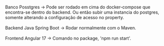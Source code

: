 Banco Posstgres -> Pode ser rodado em cima do docker-compose que encontra-se dentro do backend. Ou então subir uma instancia do postgres, somente alterando a configuração de acesso no property.
<br>
<br>
Backend Java Spring Boot -> Rodar normalmente com o Maven.
<br>
<br>
Frontend Angular 17 -> Comando no package, 'npm run start'.
